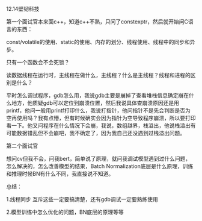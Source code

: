 12.14壁韧科技

第一个面试官本来面c++，知道c++不熟，只问了constexptr，然后就开始问C语言的东西：

const/volatile的使用、static的使用、内存的划分、线程使用、线程中的同步和异步。

只有一个函数会不会死锁？

读数据线程在运行时，主线程在做什么，主线程？什么是主线程？线程和进程的区别是什么？

平时怎么调试程序，gdb怎么用，我说gdb主要是崩掉了查看堆栈信息确定崩在什么地方，他质疑gdb可以定位到崩溃位置，然后我说具体查崩溃原因还是用printf，他问一般用printf打印什么，我说打指针，他问指针不是先会判断是否为空再使用吗？我有点懵，但有时候确实会因为指针为空导致程序崩溃，所以要打印看一下。他又问程序在什么情况下会崩，我说，数组越界，栈溢出，他说栈溢出有可能数据错乱但不会崩吧，我不确定了，因为我自己还没遇到过栈溢出问题。

第二个面试官

想问cv但我不会，问我bert，简单说了原理，就问我调试模型遇到过什么问题，怎么解决的，怎么改善模型的结果，Batch Normalization底层是什么原理，训练和推理时候BN有什么不同，我直接说不知道。

总结：

1.线程同步 互斥这些一定要搞清楚，还有gdb调试一定要熟练使用

2.模型训练中怎么优化的问题，BN底层的原理等等

